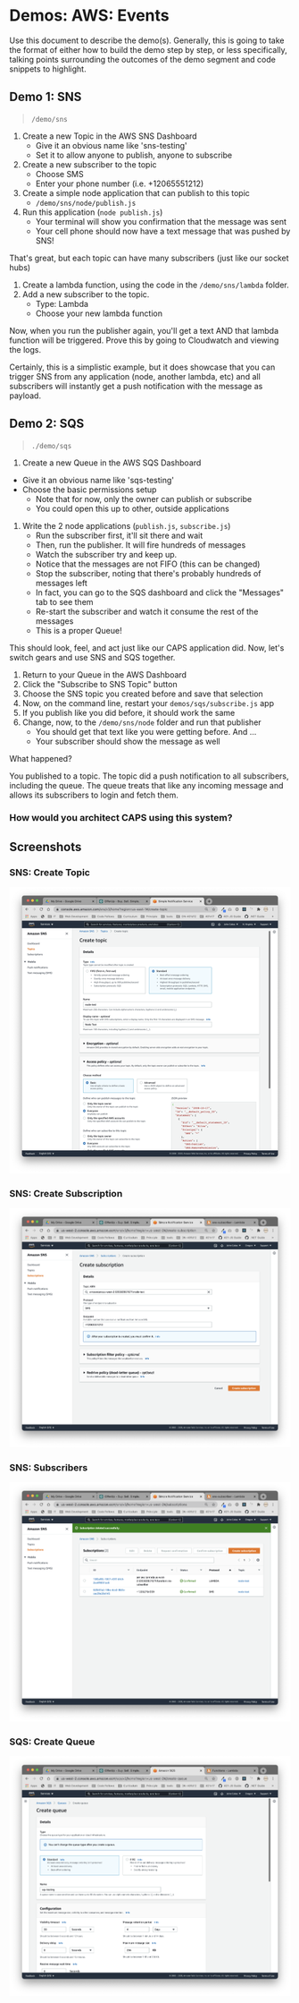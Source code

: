 # Demos: AWS: Events

Use this document to describe the demo(s). Generally, this is going to take the format of either how to build the demo step by step, or less specifically, talking points surrounding the outcomes of the demo segment and code snippets to highlight.

## Demo 1: SNS

> `/demo/sns`

1. Create a new Topic in the AWS SNS Dashboard
   - Give it an obvious name like 'sns-testing'
   - Set it to allow anyone to publish, anyone to subscribe
1. Create a new subscriber to the topic
   - Choose SMS
   - Enter your phone number (i.e. +12065551212)
1. Create a simple node application that can publish to this topic
   - `/demo/sns/node/publish.js`
1. Run this application (`node publish.js`)
   - Your terminal will show you confirmation that the message was sent
   - Your cell phone should now have a text message that was pushed by SNS!

That's great, but each topic can have many subscribers (just like our socket hubs)

1. Create a lambda function, using the code in the `/demo/sns/lambda` folder.
1. Add a new subscriber to the topic.
   - Type: Lambda
   - Choose your new lambda function

Now, when you run the publisher again, you'll get a text AND that lambda function will be triggered.  Prove this by going to Cloudwatch and viewing the logs.

Certainly, this is a simplistic example, but it does showcase that you can trigger SNS from any application (node, another lambda, etc) and all subscribers will instantly get a push notification with the message as payload.

## Demo 2: SQS

> `./demo/sqs`

1. Create a new Queue in the AWS SQS Dashboard

- Give it an obvious name like 'sqs-testing'
- Choose the basic permissions setup
  - Note that for now, only the owner can publish or subscribe
  - You could open this up to other, outside applications

1. Write the 2 node applications (`publish.js`, `subscribe.js`)
   - Run the subscriber first, it'll sit there and wait
   - Then, run the publisher. It will fire hundreds of messages
   - Watch the subscriber try and keep up.
   - Notice that the messages are not FIFO (this can be changed)
   - Stop the subscriber, noting that there's probably hundreds of messages left
   - In fact, you can go to the SQS dashboard and click the "Messages" tab to see them
   - Re-start the subscriber and watch it consume the rest of the messages
   - This is a proper Queue!

This should look, feel, and act just like our CAPS application did. Now, let's switch gears and use SNS and SQS together.

1. Return to your Queue in the AWS Dashboard
1. Click the "Subscribe to SNS Topic" button
1. Choose the SNS topic you created before and save that selection
1. Now, on the command line, restart your `demos/sqs/subscribe.js` app
1. If you publish like you did before, it should work the same
1. Change, now, to the `/demo/sns/node` folder and run that publisher
   - You should get that text like you were getting before. And ...
   - Your subscriber should show the message as well

What happened?

You published to a topic. The topic did a push notification to all subscribers, including the queue.  The queue treats that like any incoming message and allows its subscribers to login and fetch them.

### How would you architect CAPS using this system?

## Screenshots

### SNS: Create Topic

![create topic](../assets/sns-create-topic.png)

### SNS: Create Subscription

![subscribe](../assets/sns-subscribe.png)

### SNS: Subscribers

![subscribers](../assets/sns-subscribers.png)

### SQS: Create Queue

![create queue](../assets/sqs-create.png)
